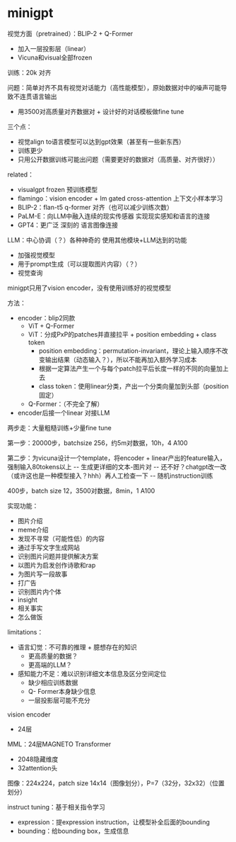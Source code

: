 # minigpt

视觉方面（pretrained）：BLIP-2 + Q-Former

* 加入一层投影层（linear）
* Vicuna和visual全部frozen

训练：20k 对齐

问题：简单对齐不具有视觉对话能力（高性能模型），原始数据对中的噪声可能导致不连贯语言输出

* 用3500对高质量对齐数据对 + 设计好的对话模板做fine tune

三个点：

* 视觉align to语言模型可以达到gpt效果（甚至有一些新东西）	
* 训练更少
* 只用公开数据训练可能出问题（需要更好的数据对（高质量、对齐很好））



related：

* visualgpt frozen 预训练模型
* flamingo：vision encoder + lm gated cross-attention 上下文小样本学习
* BLIP-2：flan-t5 q-former 对齐（也可以减少训练次数）
* PaLM-E：向LLM中融入连续的现实传感器 实现现实感知和语言的连接
* GPT4：更广泛 深刻的 语言图像连接



LLM：中心协调（？）各种神奇的 使用其他模块+LLM达到的功能

* 加强视觉模型
* 用于prompt生成（可以提取图片内容）（？）
* 视觉查询



minigpt只用了vision encoder，没有使用训练好的视觉模型



方法：

* encoder：blip2同款
  * ViT + Q-Former
  * ViT：分成PxP的patches并直接拉平 + position embedding + class token
    * position embedding：permutation-invariant，理论上输入顺序不改变输出结果（动态输入？），所以不能再加入额外学习成本
    * 根据一定算法产生一个与每个patch拉平后长度一样的不同的向量加上去
    * class token：使用linear分类，产出一个分类向量加到头部（position固定）
  * Q-Former：（不完全了解）
* encoder后接一个linear 对接LLM

两步走：大量粗糙训练+少量fine tune

第一步：20000步，batchsize 256，约5m对数据，10h，4 A100

第二步：为vicuna设计一个template，将encoder + linear产出的feature输入，强制输入80tokens以上 -- 生成更详细的文本-图片对 -- 还不好？chatgpt改一改（或许这也是一种模型接入？hhh）再人工检查一下 -- 随机instruction训练

400步，batch size 12，3500对数据，8min，1 A100



实现功能：

* 图片介绍
* meme介绍
* 发现不寻常（可能性低）的内容
* 通过手写文字生成网站
* 识别图片问题并提供解决方案
* 以图片为启发创作诗歌和rap
* 为图片写一段故事
* 打广告
* 识别图片内个体
* insight
* 相关事实
* 怎么做饭



limitations：

* 语言幻觉：不可靠的推理 + 臆想存在的知识
  * 更高质量的数据？
  * 更高端的LLM？
* 感知能力不足：难以识别详细文本信息及区分空间定位
  * 缺少相应训练数据
  * Q- Former本身缺少信息
  * 一层投影层可能不充分



vision encoder

* 24层



MML：24层MAGNETO Transformer

* 2048隐藏维度
* 32attention头



图像：224x224，patch size 14x14（图像划分），P=7（32分，32x32）（位置划分）



instruct tuning：基于相关指令学习

* expression：提expression instruction，让模型补全后面的bounding
* bounding：给bounding box，生成信息